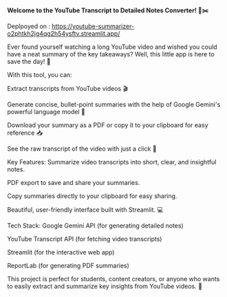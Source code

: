 **Welcome to the YouTube Transcript to Detailed Notes Converter! 📄✂️**

Deplpoyed on : https://youtube-summarizer-o2phtkh2jg4qg2h54ysftv.streamlit.app/

Ever found yourself watching a long YouTube video and wished you could have a neat summary of the key takeaways? Well, this little app is here to save the day! 🌟

With this tool, you can:

Extract transcripts from YouTube videos 🎬

Generate concise, bullet-point summaries with the help of Google Gemini's powerful language model 🚀

Download your summary as a PDF or copy it to your clipboard for easy reference 📥

See the raw transcript of the video with just a click 📝

Key Features:
Summarize video transcripts into short, clear, and insightful notes.

PDF export to save and share your summaries.

Copy summaries directly to your clipboard for easy sharing.

Beautiful, user-friendly interface built with Streamlit. 💻

Tech Stack:
Google Gemini API (for generating detailed notes)

YouTube Transcript API (for fetching video transcripts)

Streamlit (for the interactive web app)

ReportLab (for generating PDF summaries)

This project is perfect for students, content creators, or anyone who wants to easily extract and summarize key insights from YouTube videos. 🌱
